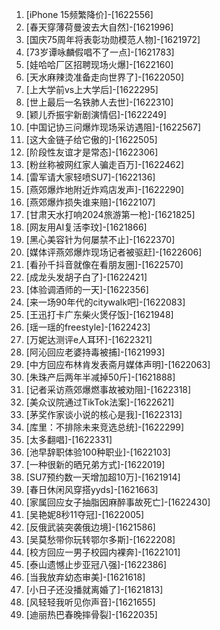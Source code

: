
1. [iPhone 15频繁降价]-[1622556]
1. [春天穿薄荷曼波去大自然]-[1621996]
1. [国庆75周年将表彰功勋模范人物]-[1621972]
1. [73岁谭咏麟假唱不了一点]-[1621783]
1. [娃哈哈厂区招聘现场火爆]-[1622160]
1. [天水麻辣烫准备走向世界了]-[1622050]
1. [上大学前vs上大学后]-[1622295]
1. [世上最后一名铁肺人去世]-[1622310]
1. [颖儿乔振宇新剧演情侣]-[1622249]
1. [中国记协三问爆炸现场采访遇阻]-[1622567]
1. [这大金链子给它傲的]-[1622505]
1. [阶段性友谊才是常态]-[1622306]
1. [粉丝称被网红家人骗走百万]-[1622462]
1. [雷军请大家轻喷SU7]-[1622136]
1. [燕郊爆炸地附近炸鸡店发声]-[1622290]
1. [燕郊爆炸损失谁来赔]-[1622107]
1. [甘肃天水打响2024旅游第一枪]-[1621825]
1. [网友用AI复活李玟]-[1621866]
1. [黑心美容针为何屡禁不止]-[1622370]
1. [媒体评燕郊爆炸现场记者被驱赶]-[1622606]
1. [看孙千抖音就像在看朋友圈]-[1622570]
1. [成龙头发胡子白了]-[1622421]
1. [体验调酒师的一天]-[1622356]
1. [来一场90年代的citywalk吧]-[1622083]
1. [王迅打卡广东柴火煲仔饭]-[1621948]
1. [瑶一瑶的freestyle]-[1622423]
1. [万妮达测评e人耳环]-[1622321]
1. [阿沁回应老婆持毒被捕]-[1621993]
1. [中方回应布林肯发表斋月媒体声明]-[1622063]
1. [朱珠产后两年半减掉50斤]-[1621888]
1. [记者采访燕郊爆燃事故被劝阻]-[1622318]
1. [美众议院通过TikTok法案]-[1622621]
1. [茅奖作家谈小说的核心是我]-[1622313]
1. [库里：不排除未来竞选总统]-[1622299]
1. [太多翻唱]-[1622331]
1. [池早辞职体验100种职业]-[1622103]
1. [一种很新的晒兄弟方式]-[1622019]
1. [SU7预约数一天增加超10万]-[1621914]
1. [春日休闲风穿搭yyds]-[1621663]
1. [家属回应女子抽脂因麻醉事故死亡]-[1622430]
1. [吴艳妮8秒11夺冠]-[1622005]
1. [反俄武装突袭俄边境]-[1621586]
1. [吴莫愁带你玩转鄂尔多斯]-[1622208]
1. [校方回应一男子校园内裸奔]-[1622101]
1. [泰山遗憾止步亚冠八强]-[1622386]
1. [当我放弃幼态审美]-[1621618]
1. [小日子还没播就离婚了]-[1621813]
1. [风轻轻我听见你声音]-[1621655]
1. [迪丽热巴春晚摔骨裂]-[1622035]